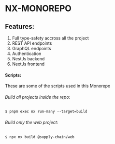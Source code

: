 # NX-MONOREPO
## Features:
1. Full type-safety accross all the project
2. REST API endpoints
3. GraphQL endpoints
4. Authentication 
5. NestJs backend
6. NextJs frontend 

#### Scripts:

These are some of the scripts used in this Monorepo

###### Build all projects inside the repo:
`$ pnpm exec nx run-many --target=build`

###### Build only the web project:
`$ npx nx build @supply-chain/web`